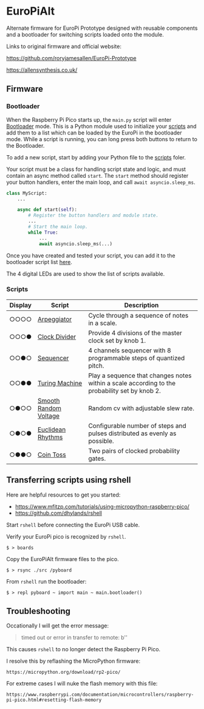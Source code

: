 # EuroPiAlt

Alternate firmware for EuroPi Prototype designed with reusable components and a bootloader for switching scripts loaded onto the module.

Links to original firmware and official website:

https://github.com/roryjamesallen/EuroPi-Prototype

https://allensynthesis.co.uk/

## Firmware

### Bootloader

When the Raspberry Pi Pico starts up, the `main.py` script will enter [Bootloader](src/bootloader.py) mode.
This is a Python module used to initialize your [scripts](src/scripts) and add them to a list which can be loaded by the EuroPi in the bootloader mode. While a script is running, you can long press both buttons to return to the Bootloader.

To add a new script, start by adding your Python file to the [scripts](src/scripts) foler.

Your script must be a class for handling script state and logic, and must contain an async method called `start`.
The `start` method should register your button handlers, enter the main loop, and call `await asyncio.sleep_ms`.

```python
class MyScript:
    ...

    async def start(self):
        # Register the button handlers and module state.
        ...
        # Start the main loop.
        while True:
            ...
            await asyncio.sleep_ms(...)
```

Once you have created and tested your script, you can add it to the bootloader script list [here](src/bootloader.py#L36).

The 4 digital LEDs are used to show the list of scripts available. 

### Scripts

| Display | Script | Description|
|---------|--------|------------|
| ○○○○    | [Arpeggiator](src/scripts/arpeggiator.py)    | Cycle through a sequence of notes in a scale. |
| ○○○●    | [Clock Divider](src/scripts/clock_divider.py)    | Provide 4 divisions of the master clock set by knob 1. |
| ○○●○    | [Sequencer](src/scripts/sequencer.py)    | 4 channels sequencer with 8 programmable steps of quantized pitch. |
| ○○●●    | [Turing Machine](src/scripts/turring_machine.py)    | Play a sequence that changes notes within a scale according to the probability set by knob 2. |
| ○●○○    | [Smooth Random Voltage](src/scripts/smooth_random_voltages.py)    | Random cv with adjustable slew rate. |
| ○●○●    | [Euclidean Rhythms](src/scripts/euclidean_rhythm.py)    | Configurable number of steps and pulses distributed as evenly as possible. |
| ○●●○    | [Coin Toss](src/scripts/coin_toss.py)    | Two pairs of clocked probability gates. |


## Transferring scripts using rshell

Here are helpful resources to get you started:

* https://www.mfitzp.com/tutorials/using-micropython-raspberry-pico/
* https://github.com/dhylands/rshell


Start `rshell` before connecting the EuroPi USB cable.

Verify your EuroPi pico is recognized by `rshell`.

    $ > boards

Copy the EuroPiAlt firmware files to the pico.

    $ > rsync ./src /pyboard


From `rshell` run the bootloader:

    $ > repl pyboard ~ import main ~ main.bootloader()


## Troubleshooting

Occationally I will get the error message:

> timed out or error in transfer to remote: b''

This causes `rshell` to no longer detect the Raspberry Pi Pico.

I resolve this by reflashing the MicroPython firmware:

    https://micropython.org/download/rp2-pico/

For extreme cases I will nuke the flash memory with this file:

    https://www.raspberrypi.com/documentation/microcontrollers/raspberry-pi-pico.html#resetting-flash-memory

